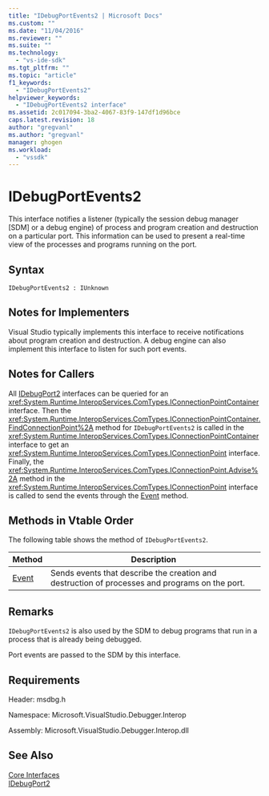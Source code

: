 ```yaml
---
title: "IDebugPortEvents2 | Microsoft Docs"
ms.custom: ""
ms.date: "11/04/2016"
ms.reviewer: ""
ms.suite: ""
ms.technology: 
  - "vs-ide-sdk"
ms.tgt_pltfrm: ""
ms.topic: "article"
f1_keywords: 
  - "IDebugPortEvents2"
helpviewer_keywords: 
  - "IDebugPortEvents2 interface"
ms.assetid: 2c017094-3ba2-4067-83f9-147df1d96bce
caps.latest.revision: 18
author: "gregvanl"
ms.author: "gregvanl"
manager: ghogen
ms.workload: 
  - "vssdk"
---
```

# IDebugPortEvents2
This interface notifies a listener (typically the session debug manager [SDM] or a debug engine) of process and program creation and destruction on a particular port. This information can be used to present a real-time view of the processes and programs running on the port.  
  
## Syntax  
  
```  
IDebugPortEvents2 : IUnknown  
```  
  
## Notes for Implementers  
 Visual Studio typically implements this interface to receive notifications about program creation and destruction. A debug engine can also implement this interface to listen for such port events.  
  
## Notes for Callers  
 All [IDebugPort2](../../../extensibility/debugger/reference/idebugport2.md) interfaces can be queried for an <xref:System.Runtime.InteropServices.ComTypes.IConnectionPointContainer> interface. Then the <xref:System.Runtime.InteropServices.ComTypes.IConnectionPointContainer.FindConnectionPoint%2A> method for `IDebugPortEvents2` is called in the <xref:System.Runtime.InteropServices.ComTypes.IConnectionPointContainer> interface to get an <xref:System.Runtime.InteropServices.ComTypes.IConnectionPoint> interface. Finally, the <xref:System.Runtime.InteropServices.ComTypes.IConnectionPoint.Advise%2A> method in the <xref:System.Runtime.InteropServices.ComTypes.IConnectionPoint> interface is called to send the events through the [Event](../../../extensibility/debugger/reference/idebugportevents2-event.md) method.  
  
## Methods in Vtable Order  
 The following table shows the method of `IDebugPortEvents2`.  
  
|Method|Description|  
|------------|-----------------|  
|[Event](../../../extensibility/debugger/reference/idebugportevents2-event.md)|Sends events that describe the creation and destruction of processes and programs on the port.|  
  
## Remarks  
 `IDebugPortEvents2` is also used by the SDM to debug programs that run in a process that is already being debugged.  
  
 Port events are passed to the SDM by this interface.  
  
## Requirements  
 Header: msdbg.h  
  
 Namespace: Microsoft.VisualStudio.Debugger.Interop  
  
 Assembly: Microsoft.VisualStudio.Debugger.Interop.dll  
  
## See Also  
 [Core Interfaces](../../../extensibility/debugger/reference/core-interfaces.md)   
 [IDebugPort2](../../../extensibility/debugger/reference/idebugport2.md)